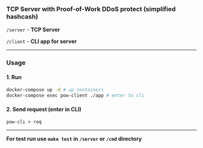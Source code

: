 ### **TCP Server with Proof-of-Work DDoS protect (simplified hashcash)**

```/server``` - **TCP Server** 

```/client``` - **CLI app for server**

____

### **Usage**

#### 1. Run
```bash
docker-compose up -d # up containers
docker-compose exec pow-client ./app # enter to cli
```

#### 2. Send request (enter in CLI)
```pow-cli > req```
______

**For test run use ```make test``` in ```/server``` or ```/cmd``` directory**